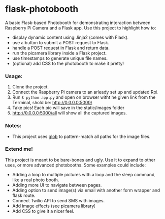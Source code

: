 # flask-photobooth

 A basic Flask-based Photobooth for demonstrating interaction between Raspberry Pi Camera and a Flask app. Use this project to highlight how to:
 - display dynamic content using Jinja2 (comes with Flask).
 - use a button to submit a POST request to Flask.
 - handle a POST request in Flask and return data.
 - run the picamera library inside a Flask project.
 - use timestamps to generate unique file names.
 - (optional) add CSS to the photobooth to make it pretty!
 
### Usage:
1. Clone the project.
2. Connect the Raspberry Pi camera to an arleady set up and updated Rpi.
3. Run `$ python app.py` and open on browser witht he given link from the Terminal, shold be: http://0.0.0.0:5000/
4. Take pics! Each pic will save in the static/images folder
5. http://0.0.0.0:5000/all will show all the captured images.

### Notes:
- This project uses [glob](https://docs.python.org/3/library/glob.html) to pattern-match all paths for the image files.

### Extend me!
This project is meant to be bare-bones and ugly. Use it to expand to other uses, or more advanced photobooths. Some examples could include:
- Adding a loop to multiple pictures with a loop and the sleep command, like a real photo booth.
- Adding more UI to navigate between pages.
- Adding option to send image(s) via email with another form wrapper and flask route.
- Connect Twilio API to send SMS with images.
- Add image effects (see [picamera library](https://picamera.readthedocs.io/en/release-1.13/recipes1.html))
- Add CSS to give it a nicer feel. 


